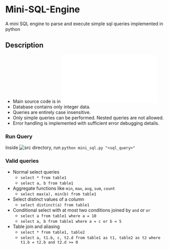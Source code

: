 # Mini-SQL-Engine
A mini SQL engine to parse and execute simple sql queries implemented in python

## Description
- Main source code is in ![main.py](main.py)
- Database contains only integer data.
- Queries are entirely case insensitive.
- Only simple queries can be performed. Nested queries are not allowed.
- Error handling is implemented with sufficient error debugging details.

### Run Query
Inside ![src](src/) directory, run `python mini_sql.py "<sql_query>"`

### Valid queries
- Normal select queries
  - `select * from table1`
  - `select a, b from table1`
- Aggregate functions like `min`, `max`, `avg`, `sum`, `count`
  - `select max(a), min(b) from table1`
- Select distinct values of a column
  - `select distinct(a) from table1`
- Conditional select with at most two conditions joined by `and` or `or`
  - `select a from table1 where a = 10`
  - `select a, b from table1 where a = c or b = 5`
- Table join and aliasing
  - `select * from table1, table2`
  - `select a, t1.b, c, t2.d from table1 as t1, table2 as t2 where t1.b = t2.b and t2.d >= 0`
